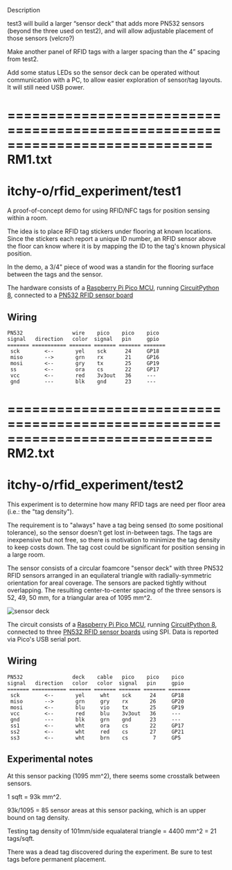 
Description

test3 will build a larger “sensor deck” that adds more PN532 sensors (beyond the three used on test2), and will allow adjustable placement of those sensors (velcro?)

Make another panel of RFID tags with a larger spacing than the 4” spacing from test2.

Add some status LEDs so the sensor deck can be operated without communication with a PC, to allow easier exploration of sensor/tag layouts. It will still need USB power.

=============================================================================
RM1.txt
=============================================================================

# itchy-o/rfid_experiment/test1

A proof-of-concept demo for using RFID/NFC tags for position sensing within a room.

The idea is to place RFID tag stickers under flooring at known locations.
Since the stickers each report a unique ID number, an RFID sensor above the floor can know
where it is by mapping the ID to the tag's known physical position.

In the demo, a 3/4" piece of wood was a standin for the flooring surface between the tags and the sensor.

The hardware consists of a
[Raspberry Pi Pico MCU](https://www.raspberrypi.com/products/raspberry-pi-pico/),
running [CircuitPython 8](https://circuitpython.org/),
connected to a [PN532 RFID sensor board](https://www.ebay.com/sch/i.html?_nkw=pn532)

## Wiring
```
PN532                wire    pico    pico    pico
signal   direction   color  signal   pin     gpio
======= =========== ======= ======= ======= =======
 sck        <--       yel    sck      24     GP18
 miso       -->       grn    rx       21     GP16
 mosi       <--       gry    tx       25     GP19
 ss         <--       ora    cs       22     GP17
 vcc        <--       red    3v3out   36     ---
 gnd        ---       blk    gnd      23     ---
```

=============================================================================
RM2.txt
=============================================================================

# itchy-o/rfid_experiment/test2

This experiment is to determine how many RFID tags are need per floor area
(i.e.: the "tag density").

The requirement is to "always" have a tag being sensed (to some positional tolerance),
so the sensor doesn't get lost in-between tags.
The tags are inexpensive but not free, so there is motivation to minimize the tag
density to keep costs down.
The tag cost could be significant for position sensing in a large room.

The sensor consists of a circular foamcore "sensor deck" with three PN532 RFID sensors
arranged in an equilateral triangle with radially-symmetric orientation for areal coverage.
The sensors are packed tightly without overlapping.
The resulting center-to-center spacing of the three sensors is 52, 49, 50 mm, for a
triangular area of 1095 mm^2.

![sensor deck](rfidtest2.png)

The circuit consists of a
[Raspberry Pi Pico MCU](https://www.raspberrypi.com/products/raspberry-pi-pico/),
running [CircuitPython 8](https://circuitpython.org/),
connected to three [PN532 RFID sensor boards](https://www.ebay.com/sch/i.html?_nkw=pn532)
using SPI.  Data is reported via Pico's USB serial port.

## Wiring
```
PN532                deck    cable   pico    pico    pico
signal   direction   color   color  signal   pin     gpio
======= =========== ======= ======= ======= ======= =======
 sck        <--       yel     wht    sck      24     GP18
 miso       -->       grn     gry    rx       26     GP20
 mosi       <--       blu     vio    tx       25     GP19
 vcc        <--       red     blu    3v3out   36     ---
 gnd        ---       blk     grn    gnd      23     ---
 ss1        <--       wht     ora    cs       22     GP17
 ss2        <--       wht     red    cs       27     GP21
 ss3        <--       wht     brn    cs        7     GP5
```

## Experimental notes

At this sensor packing (1095 mm^2), there seems some crosstalk between sensors.

1 sqft = 93k mm^2.

93k/1095 = 85 sensor areas at this sensor packing, which is an upper bound on tag density.

Testing tag density of 101mm/side equalateral triangle = 4400 mm^2 = 21 tags/sqft.

There was a dead tag discovered during the experiment.  Be sure to test tags before permanent placement.

